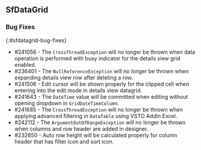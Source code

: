 ## SfDataGrid

### Bug Fixes
{:#sfdatagrid-bug-fixes}

* \#241056 - The `CrossThreadException` will no longer be thrown when data operation is performed with busy indicator for the details view grid enabled.
* \#236401 - The `NullReferenceException` will no longer be thrown when expanding details view row after deleting a row.
* \#241506 - Edit cursor will be shown properly for the clipped cell when entering into the edit mode in details view datagrid.
* \#241643 - The `DateTime` value will be committed when editing without opening dropdown in `GridDateTimeColumn`.
* \#241685 - The `CrossThreadException` will no longer be thrown when applying advanced filtering in `DataTable` using VSTO AddIn Excel.
* \#242112 - The `ArgumentOutOfRangeException` will no longer be thrown when columns and row header are added in designer.
* \#232650 - Auto row height will be calculated properly for column header that has filter icon and sort icon.
